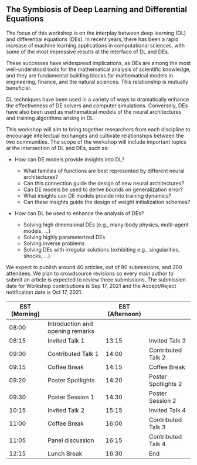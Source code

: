 ## The Symbiosis of Deep Learning and Differential Equations


The focus of this workshop is on the interplay between deep learning (DL) and differential equations (DEs).
In recent years, there has been a rapid increase of machine learning applications in computational sciences, with some of the most impressive results at the interface of DL and DEs. 

These successes have widespread implications, as DEs are among the most well-understood tools for the mathematical analysis of scientific knowledge, and they are fundamental building blocks for mathematical models in engineering, finance, and the natural sciences. 
This relationship is mutually beneficial.

DL techniques have been used in a variety of ways to dramatically enhance the effectiveness of DE solvers and computer simulations.
Conversely, DEs have also been used as mathematical models of the neural architectures and training algorithms arising in DL.

This workshop will aim to bring together researchers from each discipline to encourage intellectual exchanges and cultivate relationships between the two communities.
The scope of the workshop will include important topics at the intersection of DL and DEs, such as:

- How can DE models provide insights into DL?
  - What families of functions are best represented by different neural architectures?
  - Can this connection guide the design of new neural architectures?
  - Can DE models be used to derive bounds on generalization error?
  - What insights can DE models provide into training dynamics?
  - Can these insights guide the design of weight initialization schemes?    

- How can DL be used to enhance the analysis of DEs?
  - Solving high dimensional DEs (e.g., many-body physics, multi-agent models, …)
  - Solving highly parameterized DEs 
  - Solving inverse problems
  - Solving DEs with irregular solutions (exhibiting e.g., singularities, shocks, …)



We expect to publish around 40 articles, out of 80 submissions, and 200 attendees. We plan to crowdsource revisions so every main author to submit an article is expected to review three submissions. The submission date for Workshop contributions is Sep 17, 2021 and the  Accept/Reject notification date is  Oct 17, 2021.


| EST (Morning) |                                  | EST (Afternoon) |                     |
|---------------|----------------------------------|-----------------|---------------------|
| 08:00         | Introduction and opening remarks |                 |                     |
| 08:15         | Invited Talk 1                   | 13:15           | Invited Talk 3      |
| 09:00         | Contributed Talk 1               | 14:00           | Contributed Talk 2  |
| 09:15         | Coffee Break                     | 14:15           | Coffee Break        |
| 09:20         | Poster Spotlights                | 14:20           | Poster Spotlights 2 |
| 09:30         | Poster Session 1                 | 14:30           | Poster Session 2    |
| 10:15         | Invited Talk 2                   | 15:15           | Invited Talk 4      |
| 11:00         | Coffee Break                     | 16:00           | Contributed Talk 3  |
| 11:05         | Panel discussion                 | 16:15           | Contributed Talk 4  |
| 12:15         | Lunch Break                      | 16:30           | End                 |
